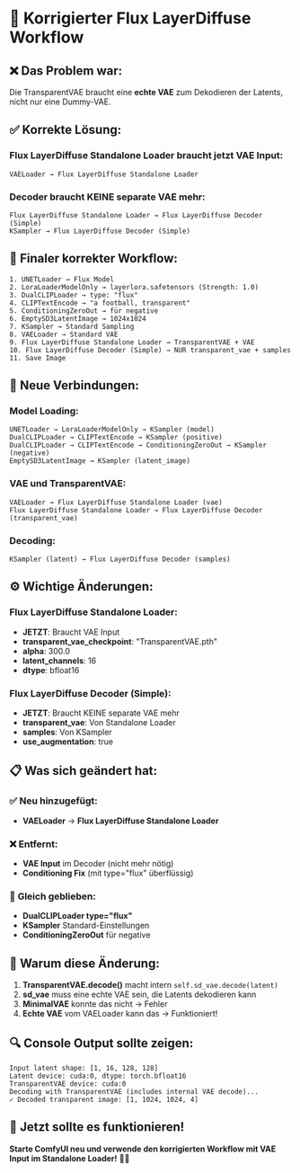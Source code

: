 # 🔧 Korrigierter Flux LayerDiffuse Workflow

## ❌ **Das Problem war:**
Die TransparentVAE braucht eine **echte VAE** zum Dekodieren der Latents, nicht nur eine Dummy-VAE.

## ✅ **Korrekte Lösung:**

### **Flux LayerDiffuse Standalone Loader braucht jetzt VAE Input:**
```
VAELoader → Flux LayerDiffuse Standalone Loader
```

### **Decoder braucht KEINE separate VAE mehr:**
```
Flux LayerDiffuse Standalone Loader → Flux LayerDiffuse Decoder (Simple)
KSampler → Flux LayerDiffuse Decoder (Simple)
```

## 🚀 **Finaler korrekter Workflow:**

```
1. UNETLoader → Flux Model
2. LoraLoaderModelOnly → layerlora.safetensors (Strength: 1.0)
3. DualCLIPLoader → type: "flux"
4. CLIPTextEncode → "a football, transparent"
5. ConditioningZeroOut → für negative
6. EmptySD3LatentImage → 1024x1024
7. KSampler → Standard Sampling
8. VAELoader → Standard VAE
9. Flux LayerDiffuse Standalone Loader → TransparentVAE + VAE
10. Flux LayerDiffuse Decoder (Simple) → NUR transparent_vae + samples
11. Save Image
```

## 🔗 **Neue Verbindungen:**

### **Model Loading:**
```
UNETLoader → LoraLoaderModelOnly → KSampler (model)
DualCLIPLoader → CLIPTextEncode → KSampler (positive)
DualCLIPLoader → CLIPTextEncode → ConditioningZeroOut → KSampler (negative)
EmptySD3LatentImage → KSampler (latent_image)
```

### **VAE und TransparentVAE:**
```
VAELoader → Flux LayerDiffuse Standalone Loader (vae)
Flux LayerDiffuse Standalone Loader → Flux LayerDiffuse Decoder (transparent_vae)
```

### **Decoding:**
```
KSampler (latent) → Flux LayerDiffuse Decoder (samples)
```

## ⚙️ **Wichtige Änderungen:**

### **Flux LayerDiffuse Standalone Loader:**
- **JETZT**: Braucht VAE Input
- **transparent_vae_checkpoint**: "TransparentVAE.pth"
- **alpha**: 300.0
- **latent_channels**: 16
- **dtype**: bfloat16

### **Flux LayerDiffuse Decoder (Simple):**
- **JETZT**: Braucht KEINE separate VAE mehr
- **transparent_vae**: Von Standalone Loader
- **samples**: Von KSampler
- **use_augmentation**: true

## 📋 **Was sich geändert hat:**

### ✅ **Neu hinzugefügt:**
- **VAELoader** → **Flux LayerDiffuse Standalone Loader**

### ❌ **Entfernt:**
- **VAE Input** im Decoder (nicht mehr nötig)
- **Conditioning Fix** (mit type="flux" überflüssig)

### 🔄 **Gleich geblieben:**
- **DualCLIPLoader type="flux"**
- **KSampler** Standard-Einstellungen
- **ConditioningZeroOut** für negative

## 🎯 **Warum diese Änderung:**

1. **TransparentVAE.decode()** macht intern `self.sd_vae.decode(latent)`
2. **sd_vae** muss eine echte VAE sein, die Latents dekodieren kann
3. **MinimalVAE** konnte das nicht → Fehler
4. **Echte VAE** vom VAELoader kann das → Funktioniert!

## 🔍 **Console Output sollte zeigen:**

```
Input latent shape: [1, 16, 128, 128]
Latent device: cuda:0, dtype: torch.bfloat16
TransparentVAE device: cuda:0
Decoding with TransparentVAE (includes internal VAE decode)...
✓ Decoded transparent image: [1, 1024, 1024, 4]
```

## 🎉 **Jetzt sollte es funktionieren!**

**Starte ComfyUI neu und verwende den korrigierten Workflow mit VAE Input im Standalone Loader!** 🎨✨
